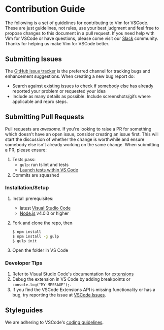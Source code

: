 
# Contribution Guide

The following is a set of guidelines for contributing to Vim for VSCode.
These are just guidelines, not rules, use your best judgment and feel free to propose changes to this document in a pull request.
If you need help with Vim for VSCode or have questions, please come visit our [Slack](http://slackin.westus.cloudapp.azure.com/) community. 
Thanks for helping us make Vim for VSCode better.

## Submitting Issues

The [GitHub issue tracker](https://github.com/VSCodeVim/Vim/issues) is the preferred channel for tracking bugs and enhancement suggestions.
When creating a new bug report do:

* Search against existing issues to check if somebody else has already reported your problem or requested your idea
* Include as many details as possible. Include screenshots/gifs where applicable and repro steps.

## Submitting Pull Requests

Pull requests are *awesome*. 
If you're looking to raise a PR for something which doesn't have an open issue, consider creating an issue first. 
This will start the discussion of whether the change is worthwhile and ensure somebody else isn't already working on the same change.
When submitting a PR, please ensure:

1. Tests pass:
	* `gulp`: run tslint and tests
	* [Launch tests within VS Code](https://code.visualstudio.com/docs/extensions/testing-extensions)
2. Commits are squashed

### Installation/Setup

1. Install prerequisites:
   * latest [Visual Studio Code](https://code.visualstudio.com/)
   * [Node.js](https://nodejs.org/) v4.0.0 or higher
2. Fork and clone the repo, then

	```bash
	$ npm install
	$ npm install -g gulp
	$ gulp init
	```

3. Open the folder in VS Code

### Developer Tips

1. Refer to Visual Studio Code's documentation for [extensions](https://code.visualstudio.com/docs/extensions/overview)
2. Debug the extension in VS Code by adding breakpoints or `console.log("MY-MESSAGE");`.
3. If you find the VSCode Extensions API is missing functionality or has a bug, try reporting the issue at [VSCode Issues](https://github.com/microsoft/vscode/issues).

## Styleguides

We are adhering to VSCode's [coding guidelines](https://github.com/Microsoft/vscode/wiki/Coding-Guidelines).
